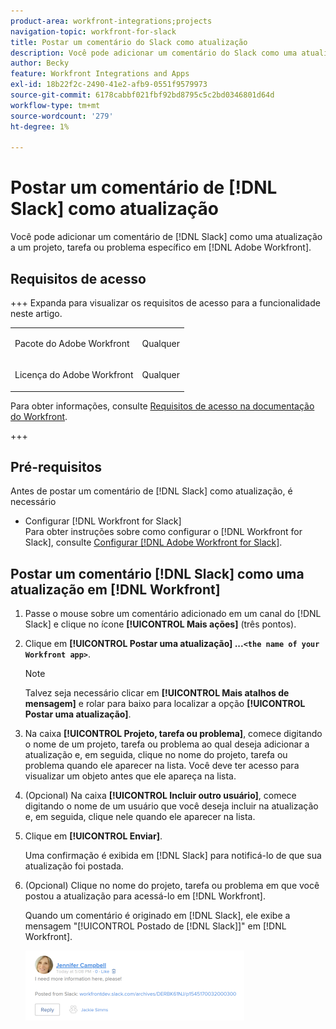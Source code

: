 ```yaml
---
product-area: workfront-integrations;projects
navigation-topic: workfront-for-slack
title: Postar um comentário do Slack como atualização
description: Você pode adicionar um comentário do Slack como uma atualização de um projeto, tarefa ou problema específico no Adobe Workfront.
author: Becky
feature: Workfront Integrations and Apps
exl-id: 18b22f2c-2490-41e2-afb9-0551f9579973
source-git-commit: 6178cabbf021fbf92bd8795c5c2bd0346801d64d
workflow-type: tm+mt
source-wordcount: '279'
ht-degree: 1%

---
```


# Postar um comentário de [!DNL Slack] como atualização

Você pode adicionar um comentário de [!DNL Slack] como uma atualização a um projeto, tarefa ou problema específico em [!DNL Adobe Workfront].

## Requisitos de acesso

+++ Expanda para visualizar os requisitos de acesso para a funcionalidade neste artigo.

<table style="table-layout:auto"> 
 <col> 
 <col> 
 <tbody> 
  <tr> 
   <td role="rowheader">Pacote do Adobe Workfront</td> 
   <td> <p>Qualquer</p> </td> 
  </tr> 
  <tr> 
   <td role="rowheader">Licença do Adobe Workfront</td> 
   <td> <p>Qualquer</p>
  </tr> 
 </tbody> 
</table>

Para obter informações, consulte [Requisitos de acesso na documentação do Workfront](/help/quicksilver/administration-and-setup/add-users/access-levels-and-object-permissions/access-level-requirements-in-documentation.md).

+++

## Pré-requisitos

Antes de postar um comentário de [!DNL Slack] como atualização, é necessário

* Configurar [!DNL Workfront for Slack]\
   Para obter instruções sobre como configurar o [!DNL Workfront for Slack], consulte [Configurar [!DNL Adobe Workfront for Slack]](../../workfront-integrations-and-apps/using-workfront-with-slack/configure-workfront-for-slack.md).

## Postar um comentário [!DNL Slack] como uma atualização em [!DNL Workfront]

1. Passe o mouse sobre um comentário adicionado em um canal do [!DNL Slack] e clique no ícone **[!UICONTROL Mais ações]** (três pontos).

1. Clique em **[!UICONTROL Postar uma atualização] ...`<the name of your Workfront app>`**.

   >[!NOTE]
   >
   >Talvez seja necessário clicar em **[!UICONTROL Mais atalhos de mensagem]** e rolar para baixo para localizar a opção **[!UICONTROL Postar uma atualização]**.
   >
   >
1. Na caixa **[!UICONTROL Projeto, tarefa ou problema]**, comece digitando o nome de um projeto, tarefa ou problema ao qual deseja adicionar a atualização e, em seguida, clique no nome do projeto, tarefa ou problema quando ele aparecer na lista. Você deve ter acesso para visualizar um objeto antes que ele apareça na lista.
1. (Opcional) Na caixa **[!UICONTROL Incluir outro usuário]**, comece digitando o nome de um usuário que você deseja incluir na atualização e, em seguida, clique nele quando ele aparecer na lista.
1. Clique em **[!UICONTROL Enviar]**.

   Uma confirmação é exibida em [!DNL Slack] para notificá-lo de que sua atualização foi postada.

1. (Opcional) Clique no nome do projeto, tarefa ou problema em que você postou a atualização para acessá-lo em [!DNL Workfront].

   Quando um comentário é originado em [!DNL Slack], ele exibe a mensagem &quot;[!UICONTROL Postado de [!DNL Slack]]&quot; em [!DNL Workfront].

   ![Atualização postada do Slack](assets/slack-update-posted-from-slack-350x112.png)

